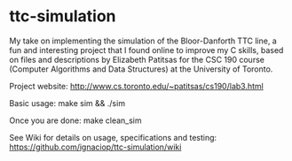 # ttc-simulation
My take on implementing the simulation of the Bloor-Danforth TTC line, a fun and interesting project that I found online to improve my C skills, based on files and descriptions by Elizabeth Patitsas for the CSC 190 course (Computer Algorithms and Data Structures) at the University of Toronto.

Project website: http://www.cs.toronto.edu/~patitsas/cs190/lab3.html

Basic usage:
make sim && ./sim

Once you are done:
make clean_sim

See Wiki for details on usage, specifications and testing: https://github.com/ignaciop/ttc-simulation/wiki
